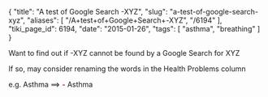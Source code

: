 {
    "title": "A test of Google Search -XYZ",
    "slug": "a-test-of-google-search-xyz",
    "aliases": [
        "/A+test+of+Google+Search+-XYZ",
        "/6194"
    ],
    "tiki_page_id": 6194,
    "date": "2015-01-26",
    "tags": [
        "asthma",
        "breathing"
    ]
}


Want to find out if -XYZ cannot be found by a Google Search for XYZ

If so, may consider renaming the words in the Health Problems column

e.g.  Asthma ==>  **<span style="color:#F00;">-</span>** Asthma
